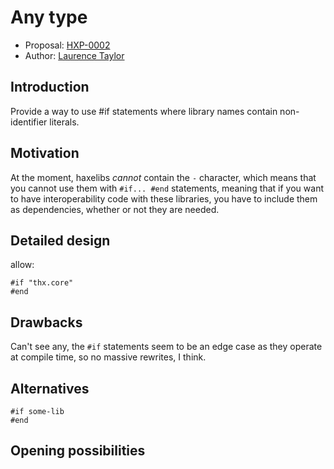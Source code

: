 # Any type

* Proposal: [HXP-0002](0002-proper-compile-time-if-statements.md)
* Author: [Laurence Taylor](https://github.com/0b1kn00b)

## Introduction

Provide a way to use #if statements where library names contain non-identifier literals.

## Motivation

At the moment, haxelibs *cannot* contain the `-` character, which means that you cannot use them with `#if... #end` statements, meaning that if you want to have interoperability code with these libraries, you have to include them as dependencies, whether or not they are needed.

## Detailed design

allow:

    #if "thx.core"
    #end

## Drawbacks

  Can't see any, the `#if` statements seem to be an edge case as they operate at compile time, so no massive rewrites, I think.

## Alternatives

    #if some-lib
    #end

## Opening possibilities
